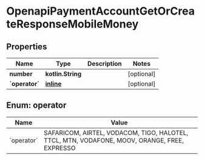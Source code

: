 
# OpenapiPaymentAccountGetOrCreateResponseMobileMoney

## Properties
Name | Type | Description | Notes
------------ | ------------- | ------------- | -------------
**number** | **kotlin.String** |  |  [optional]
**&#x60;operator&#x60;** | [**inline**](#&#x60;Operator&#x60;) |  |  [optional]


<a id="`Operator`"></a>
## Enum: operator
Name | Value
---- | -----
&#x60;operator&#x60; | SAFARICOM, AIRTEL, VODACOM, TIGO, HALOTEL, TTCL, MTN, VODAFONE, MOOV, ORANGE, FREE, EXPRESSO



